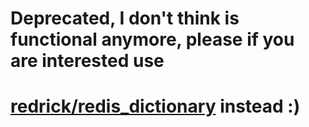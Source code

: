 # Deprecated, I don't think is functional anymore, please if you are interested use

# [redrick/redis_dictionary](https://github.com/redrick/redis_dictionary) instead :)